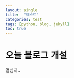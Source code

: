 ```yaml
---
layout: single
title:  "테스트"
categories: test
tags: [python, blog, jekyll]
toc: true
---
```


# 오늘 블로그 개설

열심히..
